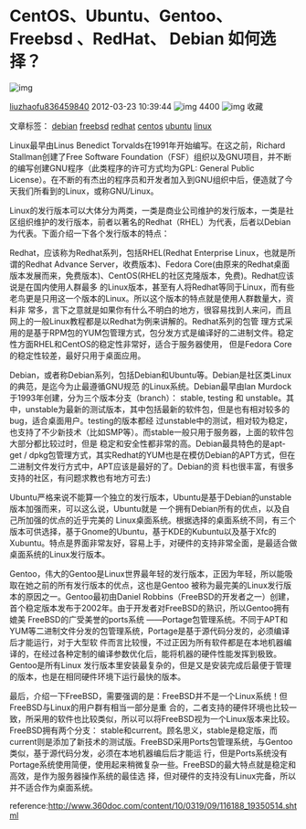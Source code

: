 # CentOS、Ubuntu、Gentoo、 Freebsd 、RedHat、 Debian 如何选择？

![img](https://csdnimg.cn/release/blogv2/dist/pc/img/reprint.png)

[liuzhaofu836459840](https://blog.csdn.net/liuzhaofu836459840) 2012-03-23 10:39:44 ![img](https://csdnimg.cn/release/blogv2/dist/pc/img/articleReadEyes.png) 4400 ![img](https://csdnimg.cn/release/blogv2/dist/pc/img/tobarCollect.png) 收藏

文章标签： [debian](https://www.csdn.net/tags/MtTaEg0sNTY0NTQtYmxvZwO0O0OO0O0O.html) [freebsd](https://www.csdn.net/tags/MtjaQgzsMDMyNDMtYmxvZwO0O0OO0O0O.html) [redhat](https://www.csdn.net/tags/MtjaQgzsMjQwNTUtYmxvZwO0O0OO0O0O.html) [centos](https://www.csdn.net/tags/MtTaEg0sMzk5NjctYmxvZwO0O0OO0O0O.html) [ubuntu](https://www.csdn.net/tags/MtTaEg0sNTA1ODktYmxvZwO0O0OO0O0O.html) [linux](https://www.csdn.net/tags/MtjaQg5sMDY0MC1ibG9n.html)

Linux最早由Linus Benedict Torvalds在1991年开始编写。在这之前，Richard Stallman创建了Free Software Foundation（FSF）组织以及GNU项目，并不断的编写创建GNU程序（此类程序的许可方式均为GPL: General Public License）。在不断的有杰出的程序员和开发者加入到GNU组织中后，便造就了今天我们所看到的Linux，或称GNU/Linux。

Linux的发行版本可以大体分为两类，一类是商业公司维护的发行版本，一类是社区组织维护的发行版本，前者以著名的Redhat（RHEL）为代表，后者以Debian为代表。下面介绍一下各个发行版本的特点：

Redhat，应该称为Redhat系列，包括RHEL(Redhat Enterprise Linux，也就是所谓的Redhat Advance Server，收费版本)、Fedora Core(由原来的Redhat桌面版本发展而来，免费版本)、CentOS(RHEL的社区克隆版本，免费)。Redhat应该说是在国内使用人群最多 的Linux版本，甚至有人将Redhat等同于Linux，而有些老鸟更是只用这一个版本的Linux。所以这个版本的特点就是使用人群数量大，资料非 常多，言下之意就是如果你有什么不明白的地方，很容易找到人来问，而且网上的一般Linux教程都是以Redhat为例来讲解的。Redhat系列的包管 理方式采用的是基于RPM包的YUM包管理方式，包分发方式是编译好的二进制文件。稳定性方面RHEL和CentOS的稳定性非常好，适合于服务器使用， 但是Fedora Core的稳定性较差，最好只用于桌面应用。

Debian，或者称Debian系列，包括Debian和Ubuntu等。Debian是社区类Linux的典范，是迄今为止最遵循GNU规范 的Linux系统。Debian最早由Ian Murdock于1993年创建，分为三个版本分支（branch）： stable, testing 和 unstable。其中，unstable为最新的测试版本，其中包括最新的软件包，但是也有相对较多的bug，适合桌面用户。testing的版本都经 过unstable中的测试，相对较为稳定，也支持了不少新技术（比如SMP等）。而stable一般只用于服务器，上面的软件包大部分都比较过时，但是 稳定和安全性都非常的高。Debian最具特色的是apt-get / dpkg包管理方式，其实Redhat的YUM也是在模仿Debian的APT方式，但在二进制文件发行方式中，APT应该是最好的了。Debian的资 料也很丰富，有很多支持的社区，有问题求教也有地方可去:)

Ubuntu严格来说不能算一个独立的发行版本，Ubuntu是基于Debian的unstable版本加强而来，可以这么说，Ubuntu就是 一个拥有Debian所有的优点，以及自己所加强的优点的近乎完美的 Linux桌面系统。根据选择的桌面系统不同，有三个版本可供选择，基于Gnome的Ubuntu，基于KDE的Kubuntu以及基于Xfc的 Xubuntu。特点是界面非常友好，容易上手，对硬件的支持非常全面，是最适合做桌面系统的Linux发行版本。

Gentoo，伟大的Gentoo是Linux世界最年轻的发行版本，正因为年轻，所以能吸取在她之前的所有发行版本的优点，这也是Gentoo 被称为最完美的Linux发行版本的原因之一。Gentoo最初由Daniel Robbins（FreeBSD的开发者之一）创建，首个稳定版本发布于2002年。由于开发者对FreeBSD的熟识，所以Gentoo拥有媲美 FreeBSD的广受美誉的ports系统 ——Portage包管理系统。不同于APT和YUM等二进制文件分发的包管理系统，Portage是基于源代码分发的，必须编译后才能运行，对于大型软 件而言比较慢，不过正因为所有软件都是在本地机器编译的，在经过各种定制的编译参数优化后，能将机器的硬件性能发挥到极致。Gentoo是所有Linux 发行版本里安装最复杂的，但是又是安装完成后最便于管理的版本，也是在相同硬件环境下运行最快的版本。



最后，介绍一下FreeBSD，需要强调的是：FreeBSD并不是一个Linux系统！但FreeBSD与Linux的用户群有相当一部分是重 合的，二者支持的硬件环境也比较一致，所采用的软件也比较类似，所以可以将FreeBSD视为一个Linux版本来比较。FreeBSD拥有两个分支： stable和current。顾名思义，stable是稳定版，而 current则是添加了新技术的测试版。FreeBSD采用Ports包管理系统，与Gentoo类似，基于源代码分发，必须在本地机器编后后才能运 行，但是Ports系统没有Portage系统使用简便，使用起来稍微复杂一些。FreeBSD的最大特点就是稳定和高效，是作为服务器操作系统的最佳选 择，但对硬件的支持没有Linux完备，所以并不适合作为桌面系统。

reference:http://www.360doc.com/content/10/0319/09/116188_19350514.shtml